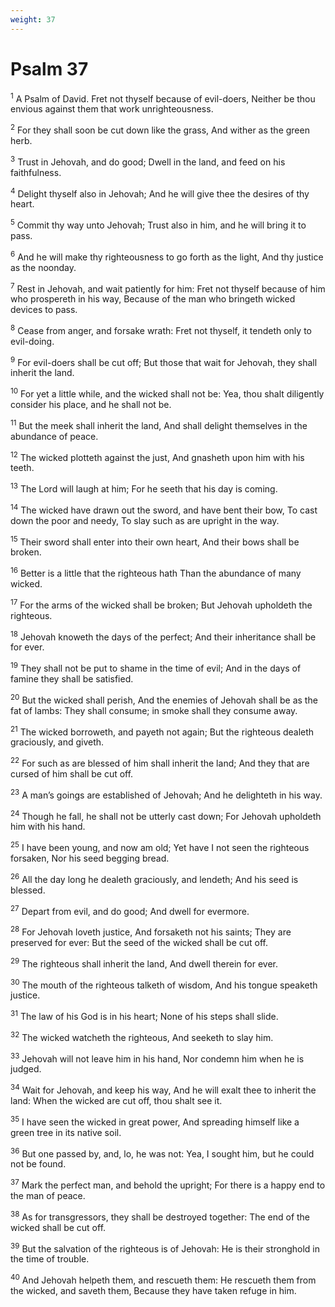 ```yaml
---
weight: 37
---
```


# Psalm 37

<sup>1</sup> A Psalm of David. Fret not thyself because of evil-doers, Neither be thou envious against them that work unrighteousness. 

<sup>2</sup> For they shall soon be cut down like the grass, And wither as the green herb. 

<sup>3</sup> Trust in Jehovah, and do good; Dwell in the land, and feed on his faithfulness. 

<sup>4</sup> Delight thyself also in Jehovah; And he will give thee the desires of thy heart. 

<sup>5</sup> Commit thy way unto Jehovah; Trust also in him, and he will bring it to pass. 

<sup>6</sup> And he will make thy righteousness to go forth as the light, And thy justice as the noonday. 

<sup>7</sup> Rest in Jehovah, and wait patiently for him: Fret not thyself because of him who prospereth in his way, Because of the man who bringeth wicked devices to pass. 

<sup>8</sup> Cease from anger, and forsake wrath: Fret not thyself, it tendeth only to evil-doing. 

<sup>9</sup> For evil-doers shall be cut off; But those that wait for Jehovah, they shall inherit the land. 

<sup>10</sup> For yet a little while, and the wicked shall not be: Yea, thou shalt diligently consider his place, and he shall not be. 

<sup>11</sup> But the meek shall inherit the land, And shall delight themselves in the abundance of peace. 

<sup>12</sup> The wicked plotteth against the just, And gnasheth upon him with his teeth. 

<sup>13</sup> The Lord will laugh at him; For he seeth that his day is coming. 

<sup>14</sup> The wicked have drawn out the sword, and have bent their bow, To cast down the poor and needy, To slay such as are upright in the way. 

<sup>15</sup> Their sword shall enter into their own heart, And their bows shall be broken. 

<sup>16</sup> Better is a little that the righteous hath Than the abundance of many wicked. 

<sup>17</sup> For the arms of the wicked shall be broken; But Jehovah upholdeth the righteous. 

<sup>18</sup> Jehovah knoweth the days of the perfect; And their inheritance shall be for ever. 

<sup>19</sup> They shall not be put to shame in the time of evil; And in the days of famine they shall be satisfied. 

<sup>20</sup> But the wicked shall perish, And the enemies of Jehovah shall be as the fat of lambs: They shall consume; in smoke shall they consume away. 

<sup>21</sup> The wicked borroweth, and payeth not again; But the righteous dealeth graciously, and giveth. 

<sup>22</sup> For such as are blessed of him shall inherit the land; And they that are cursed of him shall be cut off. 

<sup>23</sup> A man’s goings are established of Jehovah; And he delighteth in his way. 

<sup>24</sup> Though he fall, he shall not be utterly cast down; For Jehovah upholdeth him with his hand. 

<sup>25</sup> I have been young, and now am old; Yet have I not seen the righteous forsaken, Nor his seed begging bread. 

<sup>26</sup> All the day long he dealeth graciously, and lendeth; And his seed is blessed. 

<sup>27</sup> Depart from evil, and do good; And dwell for evermore. 

<sup>28</sup> For Jehovah loveth justice, And forsaketh not his saints; They are preserved for ever: But the seed of the wicked shall be cut off. 

<sup>29</sup> The righteous shall inherit the land, And dwell therein for ever. 

<sup>30</sup> The mouth of the righteous talketh of wisdom, And his tongue speaketh justice. 

<sup>31</sup> The law of his God is in his heart; None of his steps shall slide. 

<sup>32</sup> The wicked watcheth the righteous, And seeketh to slay him. 

<sup>33</sup> Jehovah will not leave him in his hand, Nor condemn him when he is judged. 

<sup>34</sup> Wait for Jehovah, and keep his way, And he will exalt thee to inherit the land: When the wicked are cut off, thou shalt see it. 

<sup>35</sup> I have seen the wicked in great power, And spreading himself like a green tree in its native soil. 

<sup>36</sup> But one passed by, and, lo, he was not: Yea, I sought him, but he could not be found. 

<sup>37</sup> Mark the perfect man, and behold the upright; For there is a happy end to the man of peace. 

<sup>38</sup> As for transgressors, they shall be destroyed together: The end of the wicked shall be cut off. 

<sup>39</sup> But the salvation of the righteous is of Jehovah: He is their stronghold in the time of trouble. 

<sup>40</sup> And Jehovah helpeth them, and rescueth them: He rescueth them from the wicked, and saveth them, Because they have taken refuge in him. 


